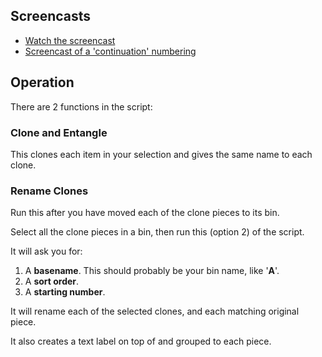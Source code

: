 ## Screencasts ##

- [Watch the screencast](http://screencast.com/t/M0SXiOqcXE8)
- [Screencast of a 'continuation' numbering](http://screencast.com/t/M0xsWT5I9WZ)

## Operation ##
There are 2 functions in the script:

### Clone and Entangle ###
This clones each item in your selection and gives the same name to each clone.

### Rename Clones ###
Run this after you have moved each of the clone pieces to its bin.

Select all the clone pieces in a bin, then run this (option 2) of the script.

It will ask you for:

1. A **basename**. This should probably be your bin name, like '**A**'.
1. A **sort order**.
1. A **starting number**.

It will rename each of the selected clones, and each matching original piece.

It also creates a text label on top of and grouped to each piece.



